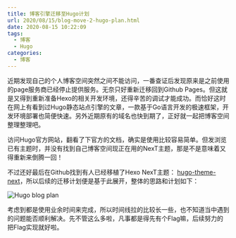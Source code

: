```yaml
---
title: 博客引擎迁移至Hugo计划
url: 2020/08/15/blog-move-2-hugo-plan.html
date: 2020-08-15 10:22:09
tags:
  - 博客
  - Hugo
categories:
  - 博客
---
```


近期发现自己的个人博客空间突然之间不能访问，一番查证后发现原来是之前使用的page服务商已经停止提供服务。无奈只好重新迁移回到Github Pages。但这就是又得到重新准备Hexo的相关开发环境，还得辛苦的调试才能成功。而恰好这时在网上有看到过Hugo静态站点引擎的文章，一款基于Go语言开发的极速框架，开发环境部署也简便快速。另外近期原有的域名也快到期了，正好就一起把博客空间整理整理吧。

<!--more-->

访问Hugo官方网站，翻看了下官方的文档，确实是使用比较容易简单。但发浏览已有主题时，并没有找到自己博客空间现正在用的NexT主题，那是不是意味着又得重新来倒腾一回！

不过还好最后在Github找到有人已经移植了Hexo NexT主题： [hugo-theme-next](https://github.com/xtfly/hugo-theme-next)，所以后续的迁移计划便是基于此展开，整体的思路和计划如下：

![Hugo blog plan](http://myblog.lisenhui.cn/2020/08-15-blog-move-2-hugo-plan.png-alias)

考虑到都是使用业余时间来完成，所以时间线拉的比较长一些，也不知道当中遇到的问题能否顺利解决。先不管这么多啦，凡事都是得先有个Flag嘛，后续努力的把Flag实现就好啦。

